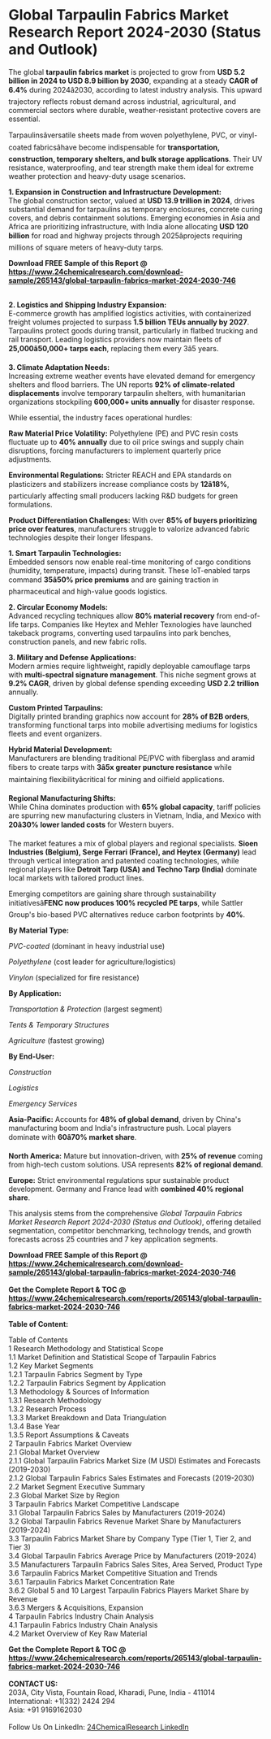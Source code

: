 <h1>Global Tarpaulin Fabrics Market Research Report 2024-2030 (Status and Outlook)</h1><p>The global <strong>tarpaulin fabrics market</strong> is projected to grow from <strong>USD 5.2 billion in 2024 to USD 8.9 billion by 2030</strong>, expanding at a steady <strong>CAGR of 6.4%</strong> during 2024â2030, according to latest industry analysis. This upward trajectory reflects robust demand across industrial, agricultural, and commercial sectors where durable, weather-resistant protective covers are essential.</p><p>Tarpaulinsâversatile sheets made from woven polyethylene, PVC, or vinyl-coated fabricsâhave become indispensable for <strong>transportation, construction, temporary shelters, and bulk storage applications</strong>. Their UV resistance, waterproofing, and tear strength make them ideal for extreme weather protection and heavy-duty usage scenarios.</p><p><strong>1. Expansion in Construction and Infrastructure Development:</strong><br>
The global construction sector, valued at <strong>USD 13.9 trillion in 2024</strong>, drives substantial demand for tarpaulins as temporary enclosures, concrete curing covers, and debris containment solutions. Emerging economies in Asia and Africa are prioritizing infrastructure, with India alone allocating <strong>USD 120 billion</strong> for road and highway projects through 2025âprojects requiring millions of square meters of heavy-duty tarps.</p><div><b>Download FREE Sample of this Report @ 
            <a href="https://www.24chemicalresearch.com/download-sample/265143/global-tarpaulin-fabrics-market-2024-2030-746">
            https://www.24chemicalresearch.com/download-sample/265143/global-tarpaulin-fabrics-market-2024-2030-746</a></b></div><br><p><strong>2. Logistics and Shipping Industry Expansion:</strong><br>
E-commerce growth has amplified logistics activities, with containerized freight volumes projected to surpass <strong>1.5 billion TEUs annually by 2027</strong>. Tarpaulins protect goods during transit, particularly in flatbed trucking and rail transport. Leading logistics providers now maintain fleets of <strong>25,000â50,000+ tarps each</strong>, replacing them every 3â5 years.</p><p><strong>3. Climate Adaptation Needs:</strong><br>
Increasing extreme weather events have elevated demand for emergency shelters and flood barriers. The UN reports <strong>92% of climate-related displacements</strong> involve temporary tarpaulin shelters, with humanitarian organizations stockpiling <strong>600,000+ units annually</strong> for disaster response.</p><p>While essential, the industry faces operational hurdles:</p><p><strong>Raw Material Price Volatility:</strong> Polyethylene (PE) and PVC resin costs fluctuate up to <strong>40% annually</strong> due to oil price swings and supply chain disruptions, forcing manufacturers to implement quarterly price adjustments.</p><p><strong>Environmental Regulations:</strong> Stricter REACH and EPA standards on plasticizers and stabilizers increase compliance costs by <strong>12â18%</strong>, particularly affecting small producers lacking R&amp;D budgets for green formulations.</p><p><strong>Product Differentiation Challenges:</strong> With over <strong>85% of buyers prioritizing price over features</strong>, manufacturers struggle to valorize advanced fabric technologies despite their longer lifespans.</p><p><strong>1. Smart Tarpaulin Technologies:</strong><br>
Embedded sensors now enable real-time monitoring of cargo conditions (humidity, temperature, impacts) during transit. These IoT-enabled tarps command <strong>35â50% price premiums</strong> and are gaining traction in pharmaceutical and high-value goods logistics.</p><p><strong>2. Circular Economy Models:</strong><br>
Advanced recycling techniques allow <strong>80% material recovery</strong> from end-of-life tarps. Companies like Heytex and Mehler Texnologies have launched takeback programs, converting used tarpaulins into park benches, construction panels, and new fabric rolls.</p><p><strong>3. Military and Defense Applications:</strong><br>
Modern armies require lightweight, rapidly deployable camouflage tarps with <strong>multi-spectral signature management</strong>. This niche segment grows at <strong>9.2% CAGR</strong>, driven by global defense spending exceeding <strong>USD 2.2 trillion</strong> annually.</p><p><strong>Custom Printed Tarpaulins:</strong><br>
	Digitally printed branding graphics now account for <strong>28% of B2B orders</strong>, transforming functional tarps into mobile advertising mediums for logistics fleets and event organizers.</p><p><strong>Hybrid Material Development:</strong><br>
	Manufacturers are blending traditional PE/PVC with fiberglass and aramid fibers to create tarps with <strong>3â5x greater puncture resistance</strong> while maintaining flexibilityâcritical for mining and oilfield applications.</p><p><strong>Regional Manufacturing Shifts:</strong><br>
	While China dominates production with <strong>65% global capacity</strong>, tariff policies are spurring new manufacturing clusters in Vietnam, India, and Mexico with <strong>20â30% lower landed costs</strong> for Western buyers.</p><p>The market features a mix of global players and regional specialists. <strong>Sioen Industries (Belgium), Serge Ferrari (France), and Heytex (Germany)</strong> lead through vertical integration and patented coating technologies, while regional players like <strong>Detroit Tarp (USA) and Techno Tarp (India)</strong> dominate local markets with tailored product lines.</p><p>Emerging competitors are gaining share through sustainability initiativesâ<strong>FENC now produces 100% recycled PE tarps</strong>, while Sattler Group's bio-based PVC alternatives reduce carbon footprints by <strong>40%</strong>.</p><p><strong>By Material Type:</strong></p><p><em>PVC-coated</em> (dominant in heavy industrial use)</p><p><em>Polyethylene</em> (cost leader for agriculture/logistics)</p><p><em>Vinylon</em> (specialized for fire resistance)</p><p><strong>By Application:</strong></p><p><em>Transportation &amp; Protection</em> (largest segment)</p><p><em>Tents &amp; Temporary Structures</em></p><p><em>Agriculture</em> (fastest growing)</p><p><strong>By End-User:</strong></p><p><em>Construction</em></p><p><em>Logistics</em></p><p><em>Emergency Services</em></p><p><strong>Asia-Pacific:</strong> Accounts for <strong>48% of global demand</strong>, driven by China's manufacturing boom and India's infrastructure push. Local players dominate with <strong>60â70% market share</strong>.</p><p><strong>North America:</strong> Mature but innovation-driven, with <strong>25% of revenue</strong> coming from high-tech custom solutions. USA represents <strong>82% of regional demand</strong>.</p><p><strong>Europe:</strong> Strict environmental regulations spur sustainable product development. Germany and France lead with <strong>combined 40% regional share</strong>.</p><p>This analysis stems from the comprehensive <em>Global Tarpaulin Fabrics Market Research Report 2024-2030 (Status and Outlook)</em>, offering detailed segmentation, competitor benchmarking, technology trends, and growth forecasts across 25 countries and 7 key application segments.</p><div><b>Download FREE Sample of this Report @ 
            <a href="https://www.24chemicalresearch.com/download-sample/265143/global-tarpaulin-fabrics-market-2024-2030-746">
            https://www.24chemicalresearch.com/download-sample/265143/global-tarpaulin-fabrics-market-2024-2030-746</a></b></div><br><div><b>Get the Complete Report & TOC @ 
            <a href="https://www.24chemicalresearch.com/reports/265143/global-tarpaulin-fabrics-market-2024-2030-746">
            https://www.24chemicalresearch.com/reports/265143/global-tarpaulin-fabrics-market-2024-2030-746</a></b></div><br>
            <b>Table of Content:</b><p>Table of Contents<br />
1 Research Methodology and Statistical Scope<br />
1.1 Market Definition and Statistical Scope of Tarpaulin Fabrics<br />
1.2 Key Market Segments<br />
1.2.1 Tarpaulin Fabrics Segment by Type<br />
1.2.2 Tarpaulin Fabrics Segment by Application<br />
1.3 Methodology & Sources of Information<br />
1.3.1 Research Methodology<br />
1.3.2 Research Process<br />
1.3.3 Market Breakdown and Data Triangulation<br />
1.3.4 Base Year<br />
1.3.5 Report Assumptions & Caveats<br />
2 Tarpaulin Fabrics Market Overview<br />
2.1 Global Market Overview<br />
2.1.1 Global Tarpaulin Fabrics Market Size (M USD) Estimates and Forecasts (2019-2030)<br />
2.1.2 Global Tarpaulin Fabrics Sales Estimates and Forecasts (2019-2030)<br />
2.2 Market Segment Executive Summary<br />
2.3 Global Market Size by Region<br />
3 Tarpaulin Fabrics Market Competitive Landscape<br />
3.1 Global Tarpaulin Fabrics Sales by Manufacturers (2019-2024)<br />
3.2 Global Tarpaulin Fabrics Revenue Market Share by Manufacturers (2019-2024)<br />
3.3 Tarpaulin Fabrics Market Share by Company Type (Tier 1, Tier 2, and Tier 3)<br />
3.4 Global Tarpaulin Fabrics Average Price by Manufacturers (2019-2024)<br />
3.5 Manufacturers Tarpaulin Fabrics Sales Sites, Area Served, Product Type<br />
3.6 Tarpaulin Fabrics Market Competitive Situation and Trends<br />
3.6.1 Tarpaulin Fabrics Market Concentration Rate<br />
3.6.2 Global 5 and 10 Largest Tarpaulin Fabrics Players Market Share by Revenue<br />
3.6.3 Mergers & Acquisitions, Expansion<br />
4 Tarpaulin Fabrics Industry Chain Analysis<br />
4.1 Tarpaulin Fabrics Industry Chain Analysis<br />
4.2 Market Overview of Key Raw Material</p><div><b>Get the Complete Report & TOC @ 
            <a href="https://www.24chemicalresearch.com/reports/265143/global-tarpaulin-fabrics-market-2024-2030-746">
            https://www.24chemicalresearch.com/reports/265143/global-tarpaulin-fabrics-market-2024-2030-746</a></b></div><br><b>CONTACT US:</b><br>
            203A, City Vista, Fountain Road, Kharadi, Pune, India - 411014<br>
            International: +1(332) 2424 294<br>
            Asia: +91 9169162030 <br><br>
            Follow Us On LinkedIn: <a href="https://www.linkedin.com/company/24chemicalresearch/">24ChemicalResearch LinkedIn</a>